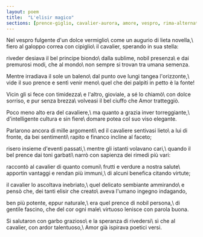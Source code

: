 ```yaml
---
layout: poem
title:  "L'elisir magico"
sections: [prence-giglio, cavalier-aurora, amore, vespro, rima-alternata, poesie, italiano]
---
```


Nel vespro fulgente d'un dolce vermiglio\\
come un augurio di lieta novella,\\
fiero al galoppo correa con cipiglio\\
il cavalier, sperando in sua stella:

riveder desiava il bel principe biondo\\
dalla sublime, nobil presenza\\
e dai premurosi modi, che al mondo\\
non sempre si trovan tra umana semenza.

Mentre irradiava il sole un baleno\\
dal punto ove lungi tangea l'orizzonte,\\
vide il suo prence e sentì venir meno\\
quel che dei palpiti in petto è la fonte!

Vicin gli si fece con timidezza\\
e l'altro, gioviale, a sé lo chiamò\\
con dolce sorriso, e pur senza brezza\\
volveasi il bel ciuffo che Amor tratteggiò.

Poco meno alto era del cavaliere,\\
ma quanto a grazia inver torreggiante,\\
d'intelligente cultura e sin fiere\\
domare potea col suo viso elegante.

Parlarono ancora di mille argomenti\\
ed il cavaliere sentivasi lieto\\
a lui di fronte, da bei sentimenti\\
rapito e financo incline al faceto;

risero insieme d'eventi passati,\\
mentre gli istanti volavano cari,\\
quando il bel prence dai toni garbati\\
narrò con sapienza dei rimedi più vari:

raccontò al cavalier di quanto comuni\\
frutti e verdure a nostra salute\\
apportin vantaggi e rendan più immuni,\\
di alcuni benefica citando virtute;

il cavalier lo ascoltava inebriato,\\
quel delicato sembiante ammirando\\
e pensò che, dei tanti elisir che creato\\
aveva l'umano ingegno indagando,

ben più potente, eppur naturale,\\
era quel prence di nobil persona,\\
di gentile fascino, che del cor ogni male\\
virtuoso lenisce con parola buona.

Si salutaron con garbo grazioso\\
e la speranza di rivedersi\\
sì che al cavalier, con ardor talentuoso,\\
Amor già ispirava poetici versi.
